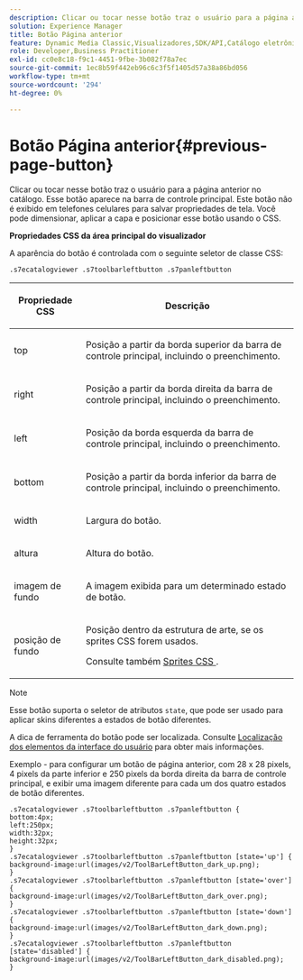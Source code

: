 ```yaml
---
description: Clicar ou tocar nesse botão traz o usuário para a página anterior no catálogo. Esse botão aparece na barra de controle principal. Este botão não é exibido em telefones celulares para salvar propriedades de tela. Você pode dimensionar, aplicar a capa e posicionar esse botão usando o CSS.
solution: Experience Manager
title: Botão Página anterior
feature: Dynamic Media Classic,Visualizadores,SDK/API,Catálogo eletrônico
role: Developer,Business Practitioner
exl-id: cc0e8c18-f9c1-4451-9fbe-3b082f78a7ec
source-git-commit: 1ec8b59f442eb96c6c3f5f1405d57a38a86bd056
workflow-type: tm+mt
source-wordcount: '294'
ht-degree: 0%

---
```


# Botão Página anterior{#previous-page-button}

Clicar ou tocar nesse botão traz o usuário para a página anterior no catálogo. Esse botão aparece na barra de controle principal. Este botão não é exibido em telefones celulares para salvar propriedades de tela. Você pode dimensionar, aplicar a capa e posicionar esse botão usando o CSS.

<!--<a id="section_6C008EE11212461FA744F2540D38C295"></a>-->

**Propriedades CSS da área principal do visualizador**

A aparência do botão é controlada com o seguinte seletor de classe CSS:

`.s7ecatalogviewer .s7toolbarleftbutton .s7panleftbutton`

<table id="table_94EE3F5BBE4547C0B4943471CEE7EDE4"> 
 <thead> 
  <tr> 
   <th colname="col1" class="entry"> <p> Propriedade CSS </p> </th> 
   <th colname="col2" class="entry"> <p>Descrição </p> </th> 
  </tr> 
 </thead>
 <tbody> 
  <tr> 
   <td colname="col1"> <p> <span class="codeph"> top  </span> </p> </td> 
   <td colname="col2"> <p>Posição a partir da borda superior da barra de controle principal, incluindo o preenchimento. </p> </td> 
  </tr> 
  <tr> 
   <td colname="col1"> <p> <span class="codeph"> right  </span> </p> </td> 
   <td colname="col2"> <p>Posição a partir da borda direita da barra de controle principal, incluindo o preenchimento. </p> </td> 
  </tr> 
  <tr> 
   <td colname="col1"> <p> <span class="codeph"> left  </span> </p> </td> 
   <td colname="col2"> <p>Posição da borda esquerda da barra de controle principal, incluindo o preenchimento. </p> </td> 
  </tr> 
  <tr> 
   <td colname="col1"> <p> <span class="codeph"> bottom  </span> </p> </td> 
   <td colname="col2"> <p>Posição a partir da borda inferior da barra de controle principal, incluindo o preenchimento. </p> </td> 
  </tr> 
  <tr> 
   <td colname="col1"> <p> <span class="codeph"> width </span> </p> </td> 
   <td colname="col2"> <p>Largura do botão. </p> </td> 
  </tr> 
  <tr> 
   <td colname="col1"> <p> <span class="codeph"> altura  </span> </p> </td> 
   <td colname="col2"> <p>Altura do botão. </p> </td> 
  </tr> 
  <tr> 
   <td colname="col1"> <p> <span class="codeph"> imagem de fundo  </span> </p> </td> 
   <td colname="col2"> <p>A imagem exibida para um determinado estado de botão. </p> </td> 
  </tr> 
  <tr> 
   <td colname="col1"> <p> <span class="codeph"> posição de fundo  </span> </p> </td> 
   <td colname="col2"> <p> Posição dentro da estrutura de arte, se os sprites CSS forem usados. </p> <p>Consulte também <a href="../../../c-html5-s7-aem-asset-viewers/c-html5-20-ecatalog-viewer-about/c-html5-20-ecatalog-viewer-customizingviewer/c-html5-20-ecatalog-viewer-customizingviewer.md#section-9d570f95eb2443aca74c1b02f6e89aff" format="dita" scope="local"> Sprites CSS </a>. </p> </td> 
  </tr> 
 </tbody> 
</table>

>[!NOTE]
>
>Esse botão suporta o seletor de atributos `state`, que pode ser usado para aplicar skins diferentes a estados de botão diferentes.

A dica de ferramenta do botão pode ser localizada. Consulte [Localização dos elementos da interface do usuário](../../../c-html5-s7-aem-asset-viewers/c-html5-20-ecatalog-viewer-about/c-html5-20-ecatalog-viewer-localization.md#concept-cbfc39344c494eb7b9f6a272cff0cc74) para obter mais informações.

Exemplo - para configurar um botão de página anterior, com 28 x 28 pixels, 4 pixels da parte inferior e 250 pixels da borda direita da barra de controle principal, e exibir uma imagem diferente para cada um dos quatro estados de botão diferentes.

```
.s7ecatalogviewer .s7toolbarleftbutton .s7panleftbutton { 
bottom:4px; 
left:250px; 
width:32px; 
height:32px; 
} 
.s7ecatalogviewer .s7toolbarleftbutton .s7panleftbutton [state='up'] { 
background-image:url(images/v2/ToolBarLeftButton_dark_up.png); 
} 
.s7ecatalogviewer .s7toolbarleftbutton .s7panleftbutton [state='over'] {  
background-image:url(images/v2/ToolBarLeftButton_dark_over.png); 
} 
.s7ecatalogviewer .s7toolbarleftbutton .s7panleftbutton [state='down'] {  
background-image:url(images/v2/ToolBarLeftButton_dark_down.png); 
} 
.s7ecatalogviewer .s7toolbarleftbutton .s7panleftbutton [state='disabled'] { 
background-image:url(images/v2/ToolBarLeftButton_dark_disabled.png); 
}
```
